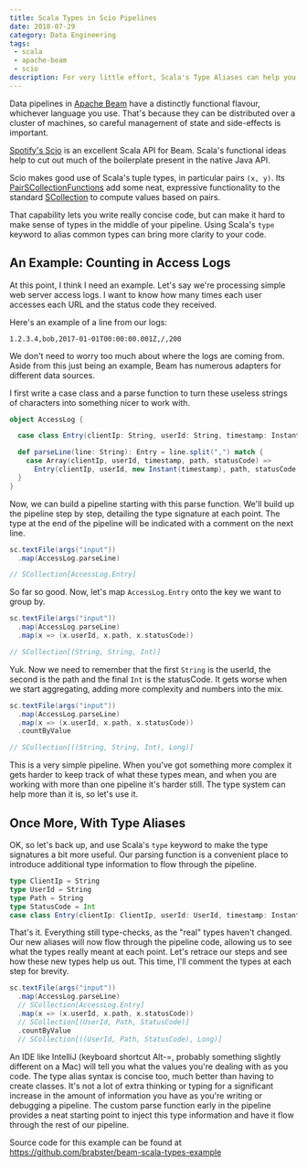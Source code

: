 ```yaml
---
title: Scala Types in Scio Pipelines
date: 2018-07-29
category: Data Engineering
tags:
 - scala
 - apache-beam
 - scio
description: For very little effort, Scala's Type Aliases can help you keep track of what means what in your Scio Beam pipelines.
---
```


Data pipelines in [Apache Beam](https://beam.apache.org/) have a distinctly functional flavour, whichever language you use. That's because they can be distributed over a cluster of machines, so careful management of state and side-effects is important.

[Spotify's Scio](https://github.com/spotify/scio) is an excellent Scala API for Beam.
Scala's functional ideas help to cut out much of the boilerplate present in the native Java API.

Scio makes good use of Scala's tuple types, in particular pairs `(x, y)`.
Its [PairSCollectionFunctions](https://spotify.github.io/scio/api/com/spotify/scio/values/PairSCollectionFunctions.html)
add some neat, expressive functionality to the standard [SCollection](https://spotify.github.io/scio/api/com/spotify/scio/values/SCollection.html)
to compute values based on pairs.

That capability lets you write really concise code, but can make it hard to make sense of types in the middle of your pipeline.
Using Scala's `type` keyword to alias common types can bring more clarity to your code.

## An Example: Counting in Access Logs

At this point, I think I need an example.
Let's say we're processing simple web server access logs.
I want to know how many times each user accesses each URL and the status code they received.

Here's an example of a line from our logs:

    1.2.3.4,bob,2017-01-01T00:00:00.001Z,/,200

We don't need to worry too much about where the logs are coming from.
Aside from this just being an example,
Beam has numerous adapters for different data sources.

I first write a case class and a parse function to turn these useless strings of characters into something nicer to work with.

```scala
object AccessLog {

  case class Entry(clientIp: String, userId: String, timestamp: Instant, path: String, statusCode: Int)

  def parseLine(line: String): Entry = line.split(",") match {
    case Array(clientIp, userId, timestamp, path, statusCode) =>
      Entry(clientIp, userId, new Instant(timestamp), path, statusCode.toInt)
  }
}
```

Now, we can build a pipeline starting with this parse function.
We'll build up the pipeline step by step, detailing the type signature at each point.
The type at the end of the pipeline will be indicated with a comment on the next line.

```scala
sc.textFile(args("input"))
  .map(AccessLog.parseLine)

// SCollection[AccessLog.Entry]
```

So far so good. Now, let's map `AccessLog.Entry` onto the key we want to group by.

```scala
sc.textFile(args("input"))
  .map(AccessLog.parseLine)
  .map(x => (x.userId, x.path, x.statusCode))

// SCollection[(String, String, Int)]
```

Yuk. Now we need to remember that the first `String` is the userId, the second is the path and the final `Int` is the statusCode.
It gets worse when we start aggregating, adding more complexity and numbers into the mix.

```scala
sc.textFile(args("input"))
  .map(AccessLog.parseLine)
  .map(x => (x.userId, x.path, x.statusCode))
  .countByValue

// SCollection[((String, String, Int), Long)]
```

This is a very simple pipeline.
When you've got something more complex it gets harder to keep track of what these types mean,
and when you are working with more than one pipeline it's harder still.
The type system can help more than it is, so let's use it.

## Once More, With Type Aliases

OK, so let's back up, and use Scala's `type` keyword to make the type signatures a bit more useful.
Our parsing function is a convenient place to introduce additional type information to flow through the pipeline.

```scala
type ClientIp = String
type UserId = String
type Path = String
type StatusCode = Int
case class Entry(clientIp: ClientIp, userId: UserId, timestamp: Instant, path: Path, statusCode: StatusCode)
```

That's it.
Everything still type-checks, as the "real" types haven't changed.
Our new aliases will now flow through the pipeline code,
allowing us to see what the types really meant at each point.
Let's retrace our steps and see how these new types help us out.
This time, I'll comment the types at each step for brevity.

```scala
sc.textFile(args("input"))
  .map(AccessLog.parseLine)
  // SCollection[AccessLog.Entry]
  .map(x => (x.userId, x.path, x.statusCode))
  // SCollection[(UserId, Path, StatusCode)]
  .countByValue
  // SCollection[((UserId, Path, StatusCode), Long)]
```

An IDE like IntelliJ (keyboard shortcut Alt-=, probably something slightly different on a Mac) will tell you what the values you're dealing with as you code.
The type alias syntax is concise too, much better than having to create classes.
It's not a lot of extra thinking or typing for a significant increase in the amount of information you have as you're writing
or debugging a pipeline.
The custom parse function early in the pipeline provides a neat starting point to inject this type information
and have it flow through the rest of our pipeline.

Source code for this example can be found at https://github.com/brabster/beam-scala-types-example
